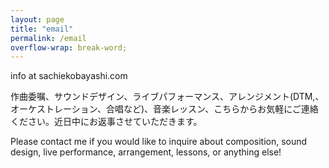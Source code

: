 ```yaml
---
layout: page
title: "email"
permalink: /email
overflow-wrap: break-word;
---
```

<!-- ![une_autre_off](https://github.com/kbys88/kbys88.github.io/assets/142012962/10515aaa-dd41-44a8-9533-e0b780680c49) !-->

<p>info at sachiekobayashi.com</p>

作曲委嘱、サウンドデザイン、ライブパフォーマンス、アレンジメント(DTM,、オーケストレーション、合唱など)、音楽レッスン、こちらからお気軽にご連絡ください。近日中にお返事させていただきます。


Please contact me if you would like to inquire about composition, sound design, live performance, arrangement, lessons, or anything else!
